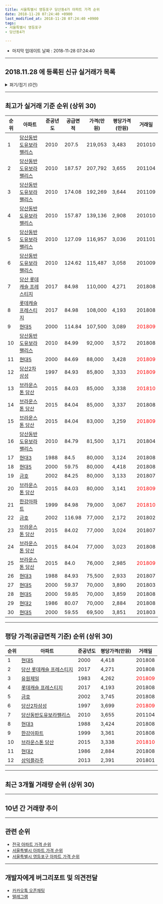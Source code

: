 ```yaml
---
title: 서울특별시 영등포구 당산동4가 아파트 가격 순위
date: 2018-11-28 07:24:40 +0900
last_modified_at: 2018-11-28 07:24:40 +0900
tags:
- 서울특별시 영등포구
- 당산동4가

---
```


* 마지막 업데이트 날짜 : 2018-11-28 07:24:40

---

## 2018.11.28 에 등록된 신규 실거래가 목록

<details>
<summary>펴기/접기 (0건)</summary>
<div markdown="1">

|아파트|준공년도|공급면적|가격(만원)|평당가격(만원)|거래일|
|---|---|---|---|---|---|
|없음||||||


</div>
</details>

---

## 최고가 실거래 기준 순위 (상위 30)


|순위|아파트|준공년도|공급면적|가격(만원)|평당가격(만원)|거래일|
|---|---|---|---|---|---|---|
|1|[당산동반도유보라팰리스](https://search.naver.com/search.naver?query=%EC%84%9C%EC%9A%B8%ED%8A%B9%EB%B3%84%EC%8B%9C+%EC%98%81%EB%93%B1%ED%8F%AC%EA%B5%AC+%EB%8B%B9%EC%82%B0%EB%8F%994%EA%B0%80+%EB%8B%B9%EC%82%B0%EB%8F%99%EB%B0%98%EB%8F%84%EC%9C%A0%EB%B3%B4%EB%9D%BC%ED%8C%B0%EB%A6%AC%EC%8A%A4)|2010|207.5|219,053|3,483|201010|
|2|[당산동반도유보라팰리스](https://search.naver.com/search.naver?query=%EC%84%9C%EC%9A%B8%ED%8A%B9%EB%B3%84%EC%8B%9C+%EC%98%81%EB%93%B1%ED%8F%AC%EA%B5%AC+%EB%8B%B9%EC%82%B0%EB%8F%994%EA%B0%80+%EB%8B%B9%EC%82%B0%EB%8F%99%EB%B0%98%EB%8F%84%EC%9C%A0%EB%B3%B4%EB%9D%BC%ED%8C%B0%EB%A6%AC%EC%8A%A4)|2010|187.57|207,792|3,655|201104|
|3|[당산동반도유보라팰리스](https://search.naver.com/search.naver?query=%EC%84%9C%EC%9A%B8%ED%8A%B9%EB%B3%84%EC%8B%9C+%EC%98%81%EB%93%B1%ED%8F%AC%EA%B5%AC+%EB%8B%B9%EC%82%B0%EB%8F%994%EA%B0%80+%EB%8B%B9%EC%82%B0%EB%8F%99%EB%B0%98%EB%8F%84%EC%9C%A0%EB%B3%B4%EB%9D%BC%ED%8C%B0%EB%A6%AC%EC%8A%A4)|2010|174.08|192,269|3,644|201109|
|4|[당산동반도유보라팰리스](https://search.naver.com/search.naver?query=%EC%84%9C%EC%9A%B8%ED%8A%B9%EB%B3%84%EC%8B%9C+%EC%98%81%EB%93%B1%ED%8F%AC%EA%B5%AC+%EB%8B%B9%EC%82%B0%EB%8F%994%EA%B0%80+%EB%8B%B9%EC%82%B0%EB%8F%99%EB%B0%98%EB%8F%84%EC%9C%A0%EB%B3%B4%EB%9D%BC%ED%8C%B0%EB%A6%AC%EC%8A%A4)|2010|157.87|139,136|2,908|201010|
|5|[당산동반도유보라팰리스](https://search.naver.com/search.naver?query=%EC%84%9C%EC%9A%B8%ED%8A%B9%EB%B3%84%EC%8B%9C+%EC%98%81%EB%93%B1%ED%8F%AC%EA%B5%AC+%EB%8B%B9%EC%82%B0%EB%8F%994%EA%B0%80+%EB%8B%B9%EC%82%B0%EB%8F%99%EB%B0%98%EB%8F%84%EC%9C%A0%EB%B3%B4%EB%9D%BC%ED%8C%B0%EB%A6%AC%EC%8A%A4)|2010|127.09|116,957|3,036|201101|
|6|[당산동반도유보라팰리스](https://search.naver.com/search.naver?query=%EC%84%9C%EC%9A%B8%ED%8A%B9%EB%B3%84%EC%8B%9C+%EC%98%81%EB%93%B1%ED%8F%AC%EA%B5%AC+%EB%8B%B9%EC%82%B0%EB%8F%994%EA%B0%80+%EB%8B%B9%EC%82%B0%EB%8F%99%EB%B0%98%EB%8F%84%EC%9C%A0%EB%B3%B4%EB%9D%BC%ED%8C%B0%EB%A6%AC%EC%8A%A4)|2010|124.62|115,487|3,058|201009|
|7|[당산 롯데캐슬 프레스티지](https://search.naver.com/search.naver?query=%EC%84%9C%EC%9A%B8%ED%8A%B9%EB%B3%84%EC%8B%9C+%EC%98%81%EB%93%B1%ED%8F%AC%EA%B5%AC+%EB%8B%B9%EC%82%B0%EB%8F%994%EA%B0%80+%EB%8B%B9%EC%82%B0+%EB%A1%AF%EB%8D%B0%EC%BA%90%EC%8A%AC+%ED%94%84%EB%A0%88%EC%8A%A4%ED%8B%B0%EC%A7%80)|2017|84.98|110,000|4,271|201808|
|8|[롯데캐슬 프레스티지](https://search.naver.com/search.naver?query=%EC%84%9C%EC%9A%B8%ED%8A%B9%EB%B3%84%EC%8B%9C+%EC%98%81%EB%93%B1%ED%8F%AC%EA%B5%AC+%EB%8B%B9%EC%82%B0%EB%8F%994%EA%B0%80+%EB%A1%AF%EB%8D%B0%EC%BA%90%EC%8A%AC+%ED%94%84%EB%A0%88%EC%8A%A4%ED%8B%B0%EC%A7%80)|2017|84.98|108,000|4,193|201808|
|9|[현대5](https://search.naver.com/search.naver?query=%EC%84%9C%EC%9A%B8%ED%8A%B9%EB%B3%84%EC%8B%9C+%EC%98%81%EB%93%B1%ED%8F%AC%EA%B5%AC+%EB%8B%B9%EC%82%B0%EB%8F%994%EA%B0%80+%ED%98%84%EB%8C%805)|2000|114.84|107,500|3,089|<span style="color:red">201809</span>|
|10|[당산동반도유보라팰리스](https://search.naver.com/search.naver?query=%EC%84%9C%EC%9A%B8%ED%8A%B9%EB%B3%84%EC%8B%9C+%EC%98%81%EB%93%B1%ED%8F%AC%EA%B5%AC+%EB%8B%B9%EC%82%B0%EB%8F%994%EA%B0%80+%EB%8B%B9%EC%82%B0%EB%8F%99%EB%B0%98%EB%8F%84%EC%9C%A0%EB%B3%B4%EB%9D%BC%ED%8C%B0%EB%A6%AC%EC%8A%A4)|2010|84.99|92,000|3,572|201808|
|11|[현대5](https://search.naver.com/search.naver?query=%EC%84%9C%EC%9A%B8%ED%8A%B9%EB%B3%84%EC%8B%9C+%EC%98%81%EB%93%B1%ED%8F%AC%EA%B5%AC+%EB%8B%B9%EC%82%B0%EB%8F%994%EA%B0%80+%ED%98%84%EB%8C%805)|2000|84.69|88,000|3,428|<span style="color:red">201809</span>|
|12|[당산2차삼성](https://search.naver.com/search.naver?query=%EC%84%9C%EC%9A%B8%ED%8A%B9%EB%B3%84%EC%8B%9C+%EC%98%81%EB%93%B1%ED%8F%AC%EA%B5%AC+%EB%8B%B9%EC%82%B0%EB%8F%994%EA%B0%80+%EB%8B%B9%EC%82%B02%EC%B0%A8%EC%82%BC%EC%84%B1)|1997|84.93|85,800|3,333|<span style="color:red">201809</span>|
|13|[브라운스톤 당산](https://search.naver.com/search.naver?query=%EC%84%9C%EC%9A%B8%ED%8A%B9%EB%B3%84%EC%8B%9C+%EC%98%81%EB%93%B1%ED%8F%AC%EA%B5%AC+%EB%8B%B9%EC%82%B0%EB%8F%994%EA%B0%80+%EB%B8%8C%EB%9D%BC%EC%9A%B4%EC%8A%A4%ED%86%A4+%EB%8B%B9%EC%82%B0)|2015|84.03|85,000|3,338|<span style="color:red">201810</span>|
|14|[브라운스톤 당산](https://search.naver.com/search.naver?query=%EC%84%9C%EC%9A%B8%ED%8A%B9%EB%B3%84%EC%8B%9C+%EC%98%81%EB%93%B1%ED%8F%AC%EA%B5%AC+%EB%8B%B9%EC%82%B0%EB%8F%994%EA%B0%80+%EB%B8%8C%EB%9D%BC%EC%9A%B4%EC%8A%A4%ED%86%A4+%EB%8B%B9%EC%82%B0)|2015|84.04|85,000|3,337|201808|
|15|[브라운스톤 당산](https://search.naver.com/search.naver?query=%EC%84%9C%EC%9A%B8%ED%8A%B9%EB%B3%84%EC%8B%9C+%EC%98%81%EB%93%B1%ED%8F%AC%EA%B5%AC+%EB%8B%B9%EC%82%B0%EB%8F%994%EA%B0%80+%EB%B8%8C%EB%9D%BC%EC%9A%B4%EC%8A%A4%ED%86%A4+%EB%8B%B9%EC%82%B0)|2015|84.04|83,000|3,259|<span style="color:red">201809</span>|
|16|[당산동반도유보라팰리스](https://search.naver.com/search.naver?query=%EC%84%9C%EC%9A%B8%ED%8A%B9%EB%B3%84%EC%8B%9C+%EC%98%81%EB%93%B1%ED%8F%AC%EA%B5%AC+%EB%8B%B9%EC%82%B0%EB%8F%994%EA%B0%80+%EB%8B%B9%EC%82%B0%EB%8F%99%EB%B0%98%EB%8F%84%EC%9C%A0%EB%B3%B4%EB%9D%BC%ED%8C%B0%EB%A6%AC%EC%8A%A4)|2010|84.79|81,500|3,171|201804|
|17|[현대3](https://search.naver.com/search.naver?query=%EC%84%9C%EC%9A%B8%ED%8A%B9%EB%B3%84%EC%8B%9C+%EC%98%81%EB%93%B1%ED%8F%AC%EA%B5%AC+%EB%8B%B9%EC%82%B0%EB%8F%994%EA%B0%80+%ED%98%84%EB%8C%803)|1988|84.5|80,000|3,124|201808|
|18|[현대5](https://search.naver.com/search.naver?query=%EC%84%9C%EC%9A%B8%ED%8A%B9%EB%B3%84%EC%8B%9C+%EC%98%81%EB%93%B1%ED%8F%AC%EA%B5%AC+%EB%8B%B9%EC%82%B0%EB%8F%994%EA%B0%80+%ED%98%84%EB%8C%805)|2000|59.75|80,000|4,418|201808|
|19|[금호](https://search.naver.com/search.naver?query=%EC%84%9C%EC%9A%B8%ED%8A%B9%EB%B3%84%EC%8B%9C+%EC%98%81%EB%93%B1%ED%8F%AC%EA%B5%AC+%EB%8B%B9%EC%82%B0%EB%8F%994%EA%B0%80+%EA%B8%88%ED%98%B8)|2002|84.25|80,000|3,133|201807|
|20|[브라운스톤 당산](https://search.naver.com/search.naver?query=%EC%84%9C%EC%9A%B8%ED%8A%B9%EB%B3%84%EC%8B%9C+%EC%98%81%EB%93%B1%ED%8F%AC%EA%B5%AC+%EB%8B%B9%EC%82%B0%EB%8F%994%EA%B0%80+%EB%B8%8C%EB%9D%BC%EC%9A%B4%EC%8A%A4%ED%86%A4+%EB%8B%B9%EC%82%B0)|2015|84.03|80,000|3,141|<span style="color:red">201809</span>|
|21|[한강아파트](https://search.naver.com/search.naver?query=%EC%84%9C%EC%9A%B8%ED%8A%B9%EB%B3%84%EC%8B%9C+%EC%98%81%EB%93%B1%ED%8F%AC%EA%B5%AC+%EB%8B%B9%EC%82%B0%EB%8F%994%EA%B0%80+%ED%95%9C%EA%B0%95%EC%95%84%ED%8C%8C%ED%8A%B8)|1999|84.98|79,000|3,067|<span style="color:red">201810</span>|
|22|[금호](https://search.naver.com/search.naver?query=%EC%84%9C%EC%9A%B8%ED%8A%B9%EB%B3%84%EC%8B%9C+%EC%98%81%EB%93%B1%ED%8F%AC%EA%B5%AC+%EB%8B%B9%EC%82%B0%EB%8F%994%EA%B0%80+%EA%B8%88%ED%98%B8)|2002|116.98|77,000|2,172|201802|
|23|[브라운스톤 당산](https://search.naver.com/search.naver?query=%EC%84%9C%EC%9A%B8%ED%8A%B9%EB%B3%84%EC%8B%9C+%EC%98%81%EB%93%B1%ED%8F%AC%EA%B5%AC+%EB%8B%B9%EC%82%B0%EB%8F%994%EA%B0%80+%EB%B8%8C%EB%9D%BC%EC%9A%B4%EC%8A%A4%ED%86%A4+%EB%8B%B9%EC%82%B0)|2015|84.02|77,000|3,024|201807|
|24|[브라운스톤 당산](https://search.naver.com/search.naver?query=%EC%84%9C%EC%9A%B8%ED%8A%B9%EB%B3%84%EC%8B%9C+%EC%98%81%EB%93%B1%ED%8F%AC%EA%B5%AC+%EB%8B%B9%EC%82%B0%EB%8F%994%EA%B0%80+%EB%B8%8C%EB%9D%BC%EC%9A%B4%EC%8A%A4%ED%86%A4+%EB%8B%B9%EC%82%B0)|2015|84.04|77,000|3,023|201808|
|25|[브라운스톤 당산](https://search.naver.com/search.naver?query=%EC%84%9C%EC%9A%B8%ED%8A%B9%EB%B3%84%EC%8B%9C+%EC%98%81%EB%93%B1%ED%8F%AC%EA%B5%AC+%EB%8B%B9%EC%82%B0%EB%8F%994%EA%B0%80+%EB%B8%8C%EB%9D%BC%EC%9A%B4%EC%8A%A4%ED%86%A4+%EB%8B%B9%EC%82%B0)|2015|84.0|76,000|2,985|<span style="color:red">201809</span>|
|26|[현대3](https://search.naver.com/search.naver?query=%EC%84%9C%EC%9A%B8%ED%8A%B9%EB%B3%84%EC%8B%9C+%EC%98%81%EB%93%B1%ED%8F%AC%EA%B5%AC+%EB%8B%B9%EC%82%B0%EB%8F%994%EA%B0%80+%ED%98%84%EB%8C%803)|1988|84.93|75,500|2,933|201807|
|27|[현대5](https://search.naver.com/search.naver?query=%EC%84%9C%EC%9A%B8%ED%8A%B9%EB%B3%84%EC%8B%9C+%EC%98%81%EB%93%B1%ED%8F%AC%EA%B5%AC+%EB%8B%B9%EC%82%B0%EB%8F%994%EA%B0%80+%ED%98%84%EB%8C%805)|2000|59.37|70,000|3,890|201803|
|28|[현대5](https://search.naver.com/search.naver?query=%EC%84%9C%EC%9A%B8%ED%8A%B9%EB%B3%84%EC%8B%9C+%EC%98%81%EB%93%B1%ED%8F%AC%EA%B5%AC+%EB%8B%B9%EC%82%B0%EB%8F%994%EA%B0%80+%ED%98%84%EB%8C%805)|2000|59.85|70,000|3,859|201808|
|29|[현대2](https://search.naver.com/search.naver?query=%EC%84%9C%EC%9A%B8%ED%8A%B9%EB%B3%84%EC%8B%9C+%EC%98%81%EB%93%B1%ED%8F%AC%EA%B5%AC+%EB%8B%B9%EC%82%B0%EB%8F%994%EA%B0%80+%ED%98%84%EB%8C%802)|1986|80.07|70,000|2,884|201808|
|30|[현대5](https://search.naver.com/search.naver?query=%EC%84%9C%EC%9A%B8%ED%8A%B9%EB%B3%84%EC%8B%9C+%EC%98%81%EB%93%B1%ED%8F%AC%EA%B5%AC+%EB%8B%B9%EC%82%B0%EB%8F%994%EA%B0%80+%ED%98%84%EB%8C%805)|2000|59.55|69,500|3,851|201803|


---

## 평당 가격(공급면적 기준) 순위 (상위 30)


|순위|아파트|준공년도|평당가격(만원)|거래일|
|---|---|---|---|---|
|1|[현대5](https://search.naver.com/search.naver?query=%EC%84%9C%EC%9A%B8%ED%8A%B9%EB%B3%84%EC%8B%9C+%EC%98%81%EB%93%B1%ED%8F%AC%EA%B5%AC+%EB%8B%B9%EC%82%B0%EB%8F%994%EA%B0%80+%ED%98%84%EB%8C%805)|2000|4,418|201808|
|2|[당산 롯데캐슬 프레스티지](https://search.naver.com/search.naver?query=%EC%84%9C%EC%9A%B8%ED%8A%B9%EB%B3%84%EC%8B%9C+%EC%98%81%EB%93%B1%ED%8F%AC%EA%B5%AC+%EB%8B%B9%EC%82%B0%EB%8F%994%EA%B0%80+%EB%8B%B9%EC%82%B0+%EB%A1%AF%EB%8D%B0%EC%BA%90%EC%8A%AC+%ED%94%84%EB%A0%88%EC%8A%A4%ED%8B%B0%EC%A7%80)|2017|4,271|201808|
|3|[유원제일](https://search.naver.com/search.naver?query=%EC%84%9C%EC%9A%B8%ED%8A%B9%EB%B3%84%EC%8B%9C+%EC%98%81%EB%93%B1%ED%8F%AC%EA%B5%AC+%EB%8B%B9%EC%82%B0%EB%8F%994%EA%B0%80+%EC%9C%A0%EC%9B%90%EC%A0%9C%EC%9D%BC)|1983|4,262|<span style="color:red">201809</span>|
|4|[롯데캐슬 프레스티지](https://search.naver.com/search.naver?query=%EC%84%9C%EC%9A%B8%ED%8A%B9%EB%B3%84%EC%8B%9C+%EC%98%81%EB%93%B1%ED%8F%AC%EA%B5%AC+%EB%8B%B9%EC%82%B0%EB%8F%994%EA%B0%80+%EB%A1%AF%EB%8D%B0%EC%BA%90%EC%8A%AC+%ED%94%84%EB%A0%88%EC%8A%A4%ED%8B%B0%EC%A7%80)|2017|4,193|201808|
|5|[금호](https://search.naver.com/search.naver?query=%EC%84%9C%EC%9A%B8%ED%8A%B9%EB%B3%84%EC%8B%9C+%EC%98%81%EB%93%B1%ED%8F%AC%EA%B5%AC+%EB%8B%B9%EC%82%B0%EB%8F%994%EA%B0%80+%EA%B8%88%ED%98%B8)|2002|3,745|201808|
|6|[당산2차삼성](https://search.naver.com/search.naver?query=%EC%84%9C%EC%9A%B8%ED%8A%B9%EB%B3%84%EC%8B%9C+%EC%98%81%EB%93%B1%ED%8F%AC%EA%B5%AC+%EB%8B%B9%EC%82%B0%EB%8F%994%EA%B0%80+%EB%8B%B9%EC%82%B02%EC%B0%A8%EC%82%BC%EC%84%B1)|1997|3,699|<span style="color:red">201809</span>|
|7|[당산동반도유보라팰리스](https://search.naver.com/search.naver?query=%EC%84%9C%EC%9A%B8%ED%8A%B9%EB%B3%84%EC%8B%9C+%EC%98%81%EB%93%B1%ED%8F%AC%EA%B5%AC+%EB%8B%B9%EC%82%B0%EB%8F%994%EA%B0%80+%EB%8B%B9%EC%82%B0%EB%8F%99%EB%B0%98%EB%8F%84%EC%9C%A0%EB%B3%B4%EB%9D%BC%ED%8C%B0%EB%A6%AC%EC%8A%A4)|2010|3,655|201104|
|8|[현대3](https://search.naver.com/search.naver?query=%EC%84%9C%EC%9A%B8%ED%8A%B9%EB%B3%84%EC%8B%9C+%EC%98%81%EB%93%B1%ED%8F%AC%EA%B5%AC+%EB%8B%B9%EC%82%B0%EB%8F%994%EA%B0%80+%ED%98%84%EB%8C%803)|1988|3,424|201808|
|9|[한강아파트](https://search.naver.com/search.naver?query=%EC%84%9C%EC%9A%B8%ED%8A%B9%EB%B3%84%EC%8B%9C+%EC%98%81%EB%93%B1%ED%8F%AC%EA%B5%AC+%EB%8B%B9%EC%82%B0%EB%8F%994%EA%B0%80+%ED%95%9C%EA%B0%95%EC%95%84%ED%8C%8C%ED%8A%B8)|1999|3,361|201808|
|10|[브라운스톤 당산](https://search.naver.com/search.naver?query=%EC%84%9C%EC%9A%B8%ED%8A%B9%EB%B3%84%EC%8B%9C+%EC%98%81%EB%93%B1%ED%8F%AC%EA%B5%AC+%EB%8B%B9%EC%82%B0%EB%8F%994%EA%B0%80+%EB%B8%8C%EB%9D%BC%EC%9A%B4%EC%8A%A4%ED%86%A4+%EB%8B%B9%EC%82%B0)|2015|3,338|<span style="color:red">201810</span>|
|11|[현대2](https://search.naver.com/search.naver?query=%EC%84%9C%EC%9A%B8%ED%8A%B9%EB%B3%84%EC%8B%9C+%EC%98%81%EB%93%B1%ED%8F%AC%EA%B5%AC+%EB%8B%B9%EC%82%B0%EB%8F%994%EA%B0%80+%ED%98%84%EB%8C%802)|1986|2,884|201808|
|12|[삼익플라주](https://search.naver.com/search.naver?query=%EC%84%9C%EC%9A%B8%ED%8A%B9%EB%B3%84%EC%8B%9C+%EC%98%81%EB%93%B1%ED%8F%AC%EA%B5%AC+%EB%8B%B9%EC%82%B0%EB%8F%994%EA%B0%80+%EC%82%BC%EC%9D%B5%ED%94%8C%EB%9D%BC%EC%A3%BC)|2013|2,391|201801|


---

## 최근 3개월 거래량 순위 (상위 30)


<div style="width:100%;">
    <canvas id="deal_count_ranking" height="250"></canvas>
</div>


<script>
new Chart(document.getElementById("deal_count_ranking"), {
    type: 'horizontalBar',
    data: {
        labels: ['브라운스톤 당산', '현대5', '당산2차삼성', '한강아파트', '유원제일'],
        datasets: [{
            label: '실거래 수',
            data: [11, 3, 3, 2, 1],
            borderColor: "rgba(255, 0, 128, 1)",
            backgroundColor: "rgba(255, 0, 128, 0.5)",
            fill: false,
        }]
    },
    options: {
        responsive: true,
        title: {
            display: true,
            text: '최근 3개월 거래량 순위'
        },
        tooltips: {
            mode: 'index',
            intersect: false,
            callbacks: {
                title: function(tooltipItems, data) {
                    return "실거래 수:";
                },
                label: function(tooltipItem, data) {
                    return data.labels[tooltipItem.index] + ": " + tooltipItem.xLabel;
                }
            }
        },
        hover: {
            mode: 'nearest',
            intersect: true
        },
        scales: {
            xAxes: [{
                display: true,
                scaleLabel: {
                    display: true,
                    labelString: '실거래 수'
                },
                ticks: {
                    suggestedMin: 0,
                }
            }],
            yAxes: [{
                display: true,
                ticks: {
                    autoSkip: false,
                    callback: function(value, index, values) {
                        if (value.length > 15)
                            return value.substr(0, 13) + "...";
                        else
                            return value;
                    }
                },
                scaleLabel: {
                    display: false,
                }
            }]
        }
    }
});

</script>


---

## 10년 간 거래량 추이


<div style="width:100%;">
    <canvas id="deal_progress" height="250"></canvas>
</div>

<script>
new Chart(document.getElementById("deal_progress"), {
    type: 'line',
    data: {
        labels: ['200811','200812','200901','200902','200903','200904','200905','200906','200907','200908','200909','200910','200911','200912','201001','201002','201003','201004','201005','201006','201007','201008','201009','201010','201011','201012','201101','201102','201103','201104','201105','201106','201107','201108','201109','201110','201111','201112','201201','201202','201203','201204','201205','201206','201207','201208','201209','201210','201211','201212','201301','201302','201303','201304','201305','201306','201307','201308','201309','201310','201311','201312','201401','201402','201403','201404','201405','201406','201407','201408','201409','201410','201411','201412','201501','201502','201503','201504','201505','201506','201507','201508','201509','201510','201511','201512','201601','201602','201603','201604','201605','201606','201607','201608','201609','201610','201611','201612','201701','201702','201703','201704','201705','201706','201707','201708','201709','201710','201711','201712','201801','201802','201803','201804','201805','201806','201807','201808','201809','201810','201811'],
        datasets: [{
            label: '실거래 수',
            pointRadius: 1,
            data: [3, 8, 5, 12, 10, 32, 16, 39, 26, 29, 8, 8, 6, 15, 19, 12, 12, 7, 8, 12, 6, 6, 13, 35, 21, 29, 33, 23, 10, 7, 12, 19, 23, 14, 17, 6, 7, 9, 9, 10, 8, 6, 12, 2, 6, 5, 11, 14, 4, 9, 11, 8, 19, 19, 16, 14, 8, 11, 28, 29, 12, 23, 30, 16, 20, 10, 9, 8, 21, 23, 29, 22, 16, 7, 30, 18, 48, 39, 34, 30, 23, 28, 23, 37, 18, 39, 15, 23, 32, 33, 31, 26, 25, 36, 22, 32, 16, 6, 11, 18, 22, 17, 50, 24, 33, 11, 19, 34, 29, 32, 31, 28, 26, 17, 9, 15, 32, 44, 17, 3, 0],
            borderColor: "rgba(255, 201, 14, 1)",
            backgroundColor: "rgba(255, 201, 14, 0.5)",
            fill: true,
        }]
    },
    options: {
        responsive: true,
        title: {
            display: true,
            text: '10년간 거래량 추이'
        },
        tooltips: {
            mode: 'index',
            intersect: false,
        },
        hover: {
            mode: 'nearest',
            intersect: true
        },
        scales: {
            xAxes: [{
                display: true,
                scaleLabel: {
                    display: true,
                    labelString: '년/월'
                }
            }],
            yAxes: [{
                display: true,
                ticks: {
                    suggestedMin: 0,
                },
                scaleLabel: {
                    display: true,
                    labelString: '실거래 수'
                }
            }]
        }
    }
});

</script>


---

## 관련 순위

- [전국 아파트 가격 순위](https://inasie.github.io/apt-ranking/전국)
- [서울특별시 아파트 가격 순위](https://inasie.github.io/apt-ranking/서울특별시)
- [서울특별시 영등포구 아파트 가격 순위](https://inasie.github.io/apt-ranking/서울특별시-영등포구)


---

## 개발자에게 버그리포트 및 의견전달

- [카카오톡 오픈채팅](https://open.kakao.com/o/gLJUAP4)
- [텔레그램](https://t.me/inasie)

